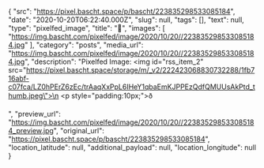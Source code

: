 {
  "src": "https://pixel.bascht.space/p/bascht/223835298533085184",
  "date": "2020-10-20T06:22:40.000Z",
  "slug": null,
  "tags": [],
  "text": null,
  "type": "pixelfed_image",
  "title": "🍄",
  "images": [
    "https://img.bascht.com/pixelfed/image/2020/10/20//223835298533085184.jpg"
  ],
  "category": "posts",
  "media_url": "https://img.bascht.com/pixelfed/image/2020/10/20//223835298533085184.jpg",
  "description": "Pixelfed Image: <img id=\"rss_item_2\" src=\"https://pixel.bascht.space/storage/m/_v2/222423068830732288/1fb716abf-c07fca/LZ0hPErZ6zEc/trAaqXxPpL6IHeY1qbaEmKJPPEzQdfQMUUsAkPtd_thumb.jpeg\">\n            <p style=\"padding:10px;\">ð</p>",
  "preview_url": "https://img.bascht.com/pixelfed/image/2020/10/20//223835298533085184_preview.jpg",
  "original_url": "https://pixel.bascht.space/p/bascht/223835298533085184",
  "location_latitude": null,
  "additional_payload": null,
  "location_longitude": null
}